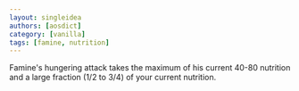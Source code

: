 ```yaml
---
layout: singleidea
authors: [aosdict]
category: [vanilla]
tags: [famine, nutrition]
---
```

Famine's hungering attack takes the maximum of his current 40-80 nutrition and a large fraction (1/2 to 3/4) of your current nutrition.
